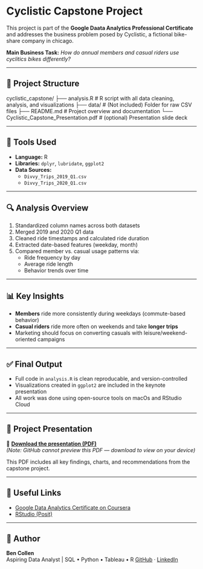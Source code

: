 # Cyclistic Capstone Project

This project is part of the **Google Daata Analytics Professional Certificate** and addresses the business problem posed by Cyclistic, a fictional bike-share company in chicago.

**Main Business Task:**
*How do annual members and casual riders use cyclitics bikes differently?*

---

## 📂 Project Structure

cyclistic_capstone/
├── analysis.R              # R script with all data cleaning, analysis, and visualizations
├── data/                   # (Not included) Folder for raw CSV files
├── README.md               # Project overview and documentation
└── Cyclistic_Capstone_Presentation.pdf  # (optional) Presentation slide deck

---

## 🧰 Tools Used

- **Language:** R
- **Libraries:** `dplyr`, `lubridate`, `ggplot2`
- **Data Sources:**  
  - `Divvy_Trips_2019_Q1.csv`  
  - `Divvy_Trips_2020_Q1.csv`

---

## 🔍 Analysis Overview

1. Standardized column names across both datasets
2. Merged 2019 and 2020 Q1 data
3. Cleaned ride timestamps and calculated ride duration
4. Extracted date-based features (weekday, month)
5. Compared member vs. casual usage patterns via:
   - Ride frequency by day
   - Average ride length
   - Behavior trends over time

---

## 📊 Key Insights

- **Members** ride more consistently during weekdays (commute-based behavior)
- **Casual riders** ride more often on weekends and take **longer trips**
- Marketing should focus on converting casuals with leisure/weekend-oriented campaigns

---

## ✅ Final Output

- Full code in `analysis.R` is clean reproducable, and version-controlled
- Visualizations created in `ggplot2` are included in the keynote presentation
- All work was done using open-source tools on macOs and RStudio Cloud

---

## 🎥 Project Presentation

📄 **[Download the presentation (PDF)](https://github.com/irons28/cyclistic_capstone/raw/main/Cyclistic_Capstone_Presentation.pdf)**  
*(Note: GitHub cannot preview this PDF — download to view on your device)*

This PDF includes all key findings, charts, and recommendations from the capstone project.

---

## 🔗 Useful Links

- [Google Data Analytics Certificate on Coursera](https://www.coursera.org/professional-certificates/google-data-analytics)
- [RStudio (Posit)](https://posit.co/)

---

## 👤 Author

**Ben Collen**  
Aspiring Data Analyst | SQL • Python • Tableau  • R
[GitHub](https://github.com/irons28) · [LinkedIn](https://www.linkedin.com/in/ben-collen-234566a1/)
